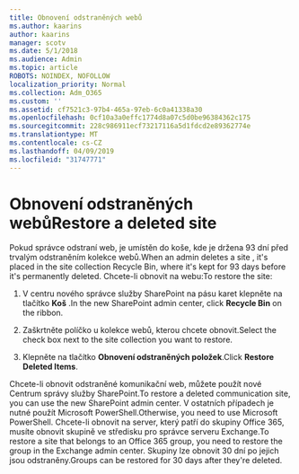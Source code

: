 ```yaml
---
title: Obnovení odstraněných webů
ms.author: kaarins
author: kaarins
manager: scotv
ms.date: 5/1/2018
ms.audience: Admin
ms.topic: article
ROBOTS: NOINDEX, NOFOLLOW
localization_priority: Normal
ms.collection: Adm_O365
ms.custom: ''
ms.assetid: cf7521c3-97b4-465a-97eb-6c0a41338a30
ms.openlocfilehash: 0cf10a3a0effc1774d8a07c5d0be96384362c175
ms.sourcegitcommit: 228c986911ecf73217116a5d1fdcd2e89362774e
ms.translationtype: MT
ms.contentlocale: cs-CZ
ms.lasthandoff: 04/09/2019
ms.locfileid: "31747771"
---
```

# <a name="restore-a-deleted-site"></a><span data-ttu-id="f70a0-102">Obnovení odstraněných webů</span><span class="sxs-lookup"><span data-stu-id="f70a0-102">Restore a deleted site</span></span>

<span data-ttu-id="f70a0-103">Pokud správce odstraní web, je umístěn do koše, kde je držena 93 dní před trvalým odstraněním kolekce webů.</span><span class="sxs-lookup"><span data-stu-id="f70a0-103">When an admin deletes a site , it's placed in the site collection Recycle Bin, where it's kept for 93 days before it's permanently deleted.</span></span> <span data-ttu-id="f70a0-104">Chcete-li obnovit na webu:</span><span class="sxs-lookup"><span data-stu-id="f70a0-104">To restore the site:</span></span>
  
1. <span data-ttu-id="f70a0-105">V centru nového správce služby SharePoint na pásu karet klepněte na tlačítko **Koš** .</span><span class="sxs-lookup"><span data-stu-id="f70a0-105">In the new SharePoint admin center, click **Recycle Bin** on the ribbon.</span></span> 
    
2. <span data-ttu-id="f70a0-106">Zaškrtněte políčko u kolekce webů, kterou chcete obnovit.</span><span class="sxs-lookup"><span data-stu-id="f70a0-106">Select the check box next to the site collection you want to restore.</span></span>
    
3. <span data-ttu-id="f70a0-107">Klepněte na tlačítko **Obnovení odstraněných položek**.</span><span class="sxs-lookup"><span data-stu-id="f70a0-107">Click **Restore Deleted Items**.</span></span>
    
<span data-ttu-id="f70a0-108">Chcete-li obnovit odstraněné komunikační web, můžete použít nové Centrum správy služby SharePoint.</span><span class="sxs-lookup"><span data-stu-id="f70a0-108">To restore a deleted communication site, you can use the new SharePoint admin center.</span></span> <span data-ttu-id="f70a0-109">V ostatních případech je nutné použít Microsoft PowerShell.</span><span class="sxs-lookup"><span data-stu-id="f70a0-109">Otherwise, you need to use Microsoft PowerShell.</span></span> <span data-ttu-id="f70a0-110">Chcete-li obnovit na server, který patří do skupiny Office 365, musíte obnovit skupině ve středisku pro správce serveru Exchange.</span><span class="sxs-lookup"><span data-stu-id="f70a0-110">To restore a site that belongs to an Office 365 group, you need to restore the group in the Exchange admin center.</span></span> <span data-ttu-id="f70a0-111">Skupiny lze obnovit 30 dní po jejich jsou odstraněny.</span><span class="sxs-lookup"><span data-stu-id="f70a0-111">Groups can be restored for 30 days after they're deleted.</span></span>
  

